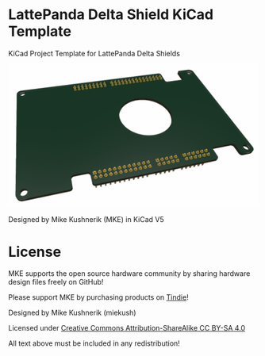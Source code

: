 # LattePanda Delta Shield KiCad Template
KiCad Project Template for LattePanda Delta Shields

![Board Image](https://github.com/miekush/lattepanda-delta-shield-template/blob/main/lattepanda_delta_shield_template.png)

Designed by Mike Kushnerik (MKE) in KiCad V5

# License

MKE supports the open source hardware community by sharing hardware design files freely on GitHub!

Please support MKE by purchasing products on [Tindie](https://www.tindie.com/stores/mkengineering/)!

Designed by Mike Kushnerik (miekush)

Licensed under [Creative Commons Attribution-ShareAlike CC BY-SA 4.0](http://creativecommons.org/licenses/by-sa/4.0/)

All text above must be included in any redistribution!
